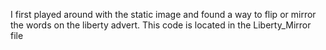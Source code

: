 I first played around with the static image and found a way to flip or mirror the words on the liberty advert. This code is located in the Liberty_Mirror file
